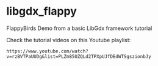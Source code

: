 # libgdx_flappy
FlappyBirds Demo from a basic LibGdx framework tutorial

Check the tutorial videos on this Youtube playlist:

```
https://www.youtube.com/watch?v=rzBVTPaUUDg&list=PLZm85UZQLd2TPXpUJfDEdWTSgszionbJy
```

